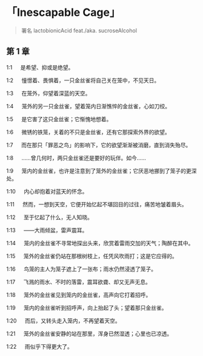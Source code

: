 # 「Inescapable Cage」

> 署名 lactobionicAcid feat./aka. sucroseAlcohol

## 第 1 章

1:1  &emsp;  是希望、抑或是绝望。

1:2  &emsp;  憧憬着、畏惧着，一只金丝雀将自己关在笼中，不见天日。

1:3  &emsp;  在笼外，仰望着深蓝的天空。

1:4  &emsp;  笼外的另一只金丝雀，望着笼内日渐憔悴的金丝雀，心如刀绞。

1:5  &emsp;  是它害了这只金丝雀；它惭愧地想着。

1:6  &emsp;  微锈的铁笼，关着的不只是金丝雀，还有它那探索外界的欲望。

1:7  &emsp;  而在那只「罪恶之鸟」的影响下，它的欲望渐渐被消磨，直到消失殆尽。

1:8  &emsp;  ……曾几何时，两只金丝雀还是要好的玩伴。如今……

1:9  &emsp;  笼内的金丝雀，也许是注意到了笼外的金丝雀；它厌恶地挪到了笼子的更深处。

1:10 &emsp;  内心却抱着对蓝天的怀念。

1:11 &emsp;  然而，一想到天空，它便开始忆起不堪回目的过往，痛苦地皱着眉头。

1:12 &emsp;  至于忆起了什么，无人知晓。

1:13 &emsp;  ——大雨倾盆，雷声震耳。

1:14 &emsp;  笼内的金丝雀不寻常地探出头来，欣赏着雷雨交加的天气；陶醉在其中。

1:15 &emsp;  笼外的金丝雀仍站在那根树枝上，任凭风吹雨打；这是它应得的。

1:16 &emsp;  鸟笼的主人为笼子遮上了一张布；雨水仍然浸透了笼子。

1:17 &emsp;  飞溅的雨水、不时的落雷，震耳欲聋、却又无声无息。

1:18 &emsp;  笼外的金丝雀见到笼内的金丝雀，高声向它打着招呼。

1:19 &emsp;  笼内的金丝雀听到招呼声，向上抬起了头；望着那只金丝雀。

1:20 &emsp;  而后，又转头走入笼内，不再望着天空。

1:21 &emsp;  笼外的金丝雀安静的站在那里，浑身已然湿透；心里也已凉透。

1:22 &emsp;  雨似乎下得更大了。
